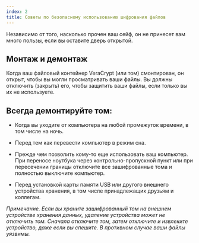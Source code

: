 ```yaml
---
index: 2
title: Советы по безопасному использованию шифрования файлов
---
```

Независимо от того, насколько прочен ваш сейф, он не принесет вам много пользы, если вы оставите дверь открытой.

## Монтаж и демонтаж

Когда ваш файловый контейнер VeraCrypt (или том) смонтирован, он открыт, чтобы вы могли просматривать ваши файлы. Вы должны отключить (закрыть) его, чтобы защитить ваши файлы, если только вы их не используете.

## Всегда демонтируйте том:

*   Когда вы уходите от компьютера на любой промежуток времени, в том числе на ночь.

*   Перед тем как перевести компьютер в режим сна.

*   Прежде чем позволить кому-то еще использовать ваш компьютер. При переносе ноутбука через контрольно-пропускной пункт или при пересечении границы отключите все зашифрованные тома и полностью выключите компьютер.

*   Перед установкой карты памяти USB или другого внешнего устройства хранения, в том числе принадлежащих друзьям и коллегам.

*Примечание. Если вы храните зашифрованный том на внешнем устройстве хранения данных, удаление устройства может не отключить том. Сначала отключите том, затем отключите и извлеките устройство, даже если вы спешите. В противном случае ваши файлы уязвимы.*
